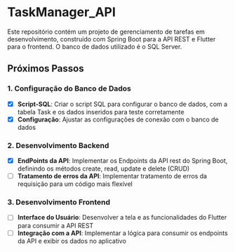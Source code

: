 # TaskManager_API
Este repositório contém um projeto de gerenciamento de tarefas em desenvolvimento, construído com Spring Boot para a API REST e Flutter para o frontend. O banco de dados utilizado é o SQL Server.

## Próximos Passos

### 1. **Configuração do Banco de Dados**

- [x] **Script-SQL**: Criar o script SQL para configurar o banco de dados, com a tabela Task e os dados inseridos para teste corretamente
- [x] **Configuração**: Ajustar as configurações de conexão com o banco de dados

### 2. **Desenvolvimento Backend**

- [x] **EndPoints da API**: Implementar os Endpoints da API rest do Spring Boot, definindo os métodos create, read, update e delete (CRUD)
- [ ] **Tratamento de erros da API**: Implementar tratamento de erros da requisição para um código mais flexível

### 3. **Desenvolvimento Frontend**

- [ ] **Interface do Usuário**: Desenvolver a tela e as funcionalidades do Flutter para consumir a API REST
- [ ] **Integração com a API**: Implementar a lógica para consumir os endpoints da API e exibir os dados no aplicativo
